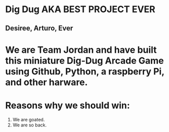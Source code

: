 # Dig Dug AKA BEST PROJECT EVER
## Desiree, Arturo, Ever
# We are Team Jordan and have built this miniature Dig-Dug Arcade Game using Github, Python, a raspberry Pi, and other harware. 

# Reasons why we should win:
1. We are goated.
2. We are so back.
